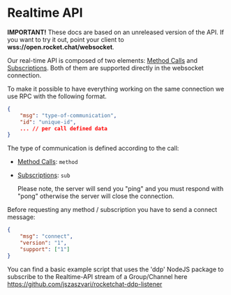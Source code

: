 # Realtime API

**IMPORTANT!** These docs are based on an unreleased version of the API. If you want to try it out, point your client to **wss://open.rocket.chat/websocket**.

Our real-time API is composed of two elements: [Method Calls][1] and [Subscriptions][2]. Both of them are supported directly in the websocket connection.

To make it possible to have everything working on the same connection we use RPC with the following format.

```json
{
    "msg": "type-of-communication",
    "id": "unique-id",
    ... // per call defined data
}
```

The type of communication is defined according to the call:

- [Method Calls][1]: `method`
- [Subscriptions][2]: `sub`

    Please note, the server will send you "ping" and you must respond with "pong" otherwise the server will close the connection.

Before requesting any method / subscription you have to send a connect message:

```json
{
    "msg": "connect",
    "version": "1",
    "support": ["1"]
}
```

[1]: method-calls/

[2]: subscriptions/

You can find a basic example script that uses the 'ddp' NodeJS package to subscribe to the Realtime-API stream of a Group/Channel here <https://github.com/jszaszvari/rocketchat-ddp-listener>

